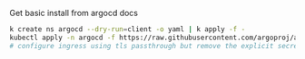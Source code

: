 Get basic install from argocd docs

```bash
k create ns argocd --dry-run=client -o yaml | k apply -f -
kubectl apply -n argocd -f https://raw.githubusercontent.com/argoproj/argo-cd/stable/manifests/install.yaml
# configure ingress using tls passthrough but remove the explicit secret so it uses nginx default tls
```

